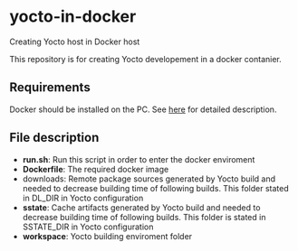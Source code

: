 # yocto-in-docker
Creating Yocto host in Docker host

This repository is for creating Yocto developement in a docker contanier.

## Requirements
Docker should be installed on the PC. See [here](https://docs.docker.com/docker-hub/) for detailed description.

## File description
* **run.sh**: Run this script in order to enter the docker enviroment
* **Dockerfile**: The required docker image
* downloads: Remote package sources generated by Yocto build and needed to decrease building time of following builds. This folder stated in DL_DIR in Yocto configuration
* **sstate**: Cache artifacts generated by Yocto build and needed to decrease building time of following builds. This folder is stated in SSTATE_DIR in Yocto configuration
* **workspace**: Yocto building enviroment folder
